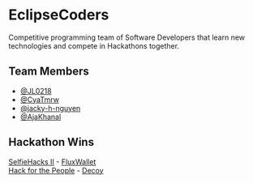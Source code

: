 # EclipseCoders

Competitive programming team of Software Developers that learn new technologies and compete in Hackathons together.




## Team Members

- [@JL0218](https://github.com/JL0218)
- [@CyaTmrw](https://github.com/CyaTmrw)
- [@jacky-h-nguyen](https://github.com/jacky-h-nguyen)
- [@AjaKhanal](https://github.com/AjaKhanal)


## Hackathon Wins

[SelfieHacks II](https://devpost.com/software/fluxwallet) - [FluxWallet](https://github.com/JL0218/FluxWallet)\
[Hack for the People](https://devpost.com/software/decoy) - [Decoy](https://github.com/JL0218/Decoy)
